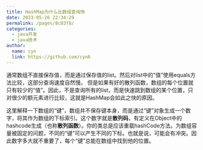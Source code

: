 ```yaml
---
title: HashMap为什么比数组查询快
date: 2023-05-26 22:34:29
permalink: /pages/8c03f8/
categories:
  - java开发
  - java技术
author: 
  name: cyn
  link: https://github.com/cyn6
---
```

通常数组不直接保存值，而是通过保存值的list。然后对list中的“值”使用equals方法比较，这部分查询速度自然慢。
但是如果有好的散列函数，数组的每个位置就只有较少的“值”。因此，不是查询所有的list，而是快速跳到数组的某个位置，只对很少的额元素进行比较，这就是HashMap会如此之快的原因。

这里解释一下数组的“键”，数组并不保存键本身，而是通过“键”对象生成一个数字，将其作为数组的下标索引。这个数字就是**散列码**，有定义在Object中的hashcode生成（也称**散列函数**）。你的类总是应该重载hashCode方法。为数组容量被固定的问题，不同的“键”可以产生不同的下标。也就是说，可能会有冲突。因此数字多大就不重要了，每个“键”总能在数组中找到他的位置。
